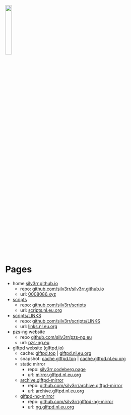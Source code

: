 <img src="https://avatars.githubusercontent.com/u/20193226?v=4" height="20%" width="20%" >

# Pages

- home [silv3rr.github.io](https://silv3rr.github.io)
  - repo: [github.com/silv3rr/silv3rr.github.io](https://github.com/silv3rr/silv3rr.github.io)
  - url: [0008086.xyz](https://0008086.xyz)
- [scripts](https://silv3rr.github.io/scripts) 
    - repo: [github.com/silv3rr/scripts](https://github.com/silv3rr/scripts)
    - url: [scripts.nl.eu.org](https://scripts.nl.eu.org)
- [scripts/LINKS](https://silv3rr.github.io/scripts/LINKS/)
    - repo: [github.com/silv3rr/scripts/LINKS](https://github.com/silv3rr/scripts/tree/master/LINKS)
    - url:  [links.nl.eu.org](https://links.nl.eu.org)
- pzs-ng website
    - repo [github.com/silv3rr/pzs-ng.eu](https://github.com/silv3rr/pzs-ng.eu)
    - url: [pzs-ng.eu](https://pzs-ng.eu)
- glftpd website ([glftpd.io](https://glftpd.io))
  - cache: [glftpd.top](https://glftpd.top) | [glftpd.nl.eu.org](https://glftpd.nl.eu.org)
  - snapshot: [cache.glftpd.top](https://cache.glftpd.top) | [cache.glftpd.nl.eu.org](https://cache.glftpd.nl.eu.org)
  - static mirror
    - repo: [silv3rr.codeberg.page](https://silv3rr.codeberg.page)
    - url: [mirror.glftpd.nl.eu.org](https://mirror.glftpd.nl.eu.org)
  - [archive.glftpd-mirror](https://silv3rr.github.io/archive.glftpd-mirror)
    - repo: [github.com/silv3rr/archive.glftpd-mirror](https://github.com/silv3rr/archive.glftpd-mirror)
    - url: [archive.glftpd.nl.eu.org](https://archive.glftpd.nl.eu.org)
  - [glftpd-ng-mirror](https://silv3rr.github.io/glftpd-ng-mirror)
      - repo: [github.com/silv3rr/glftpd-ng-mirror](https://github.com/silv3rr/glftpd-ng-mirror)
      - url: [ng.glftpd.nl.eu.org](https://ng.glftpd.nl.eu.org)

